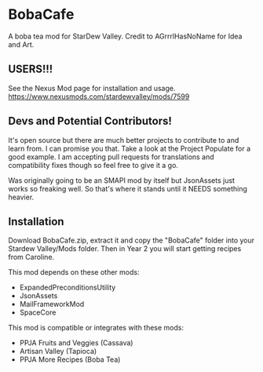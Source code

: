 # BobaCafe

A boba tea mod for StarDew Valley. Credit to AGrrrlHasNoName for Idea and Art.

## USERS!!!
See the Nexus Mod page for installation and usage. 
https://www.nexusmods.com/stardewvalley/mods/7599

## Devs and Potential Contributors!

It's open source but there are much better projects to contribute to and learn from. I can promise you that. Take a look at the Project Populate for a good example. I am accepting pull requests for translations and compatibility fixes though so feel free to give it a go.

Was originally going to be an SMAPI mod by itself but JsonAssets just works so freaking well. So that's where it stands until it NEEDS something heavier.

## Installation

Download BobaCafe.zip, extract it and copy the "BobaCafe" folder into your Stardew Valley/Mods folder. Then in Year 2 you will start getting recipes from Caroline. 

This mod depends on these other mods:
- ExpandedPreconditionsUtility
- JsonAssets
- MailFrameworkMod
- SpaceCore

This mod is compatible or integrates with these mods: 
- PPJA Fruits and Veggies (Cassava)
- Artisan Valley (Tapioca)
- PPJA More Recipes (Boba Tea)
